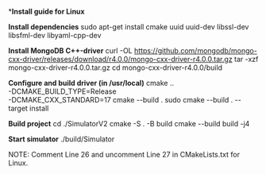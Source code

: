 ***Install guide for Linux**

**Install dependencies**
sudo apt-get install cmake uuid uuid-dev libssl-dev libsfml-dev libyaml-cpp-dev

**Install MongoDB C++-driver**
curl -OL https://github.com/mongodb/mongo-cxx-driver/releases/download/r4.0.0/mongo-cxx-driver-r4.0.0.tar.gz
tar -xzf mongo-cxx-driver-r4.0.0.tar.gz
cd mongo-cxx-driver-r4.0.0/build

**Configure and build driver (in /usr/local)**
cmake .. \
-DCMAKE_BUILD_TYPE=Release \
-DCMAKE_CXX_STANDARD=17
cmake --build .
sudo cmake --build . --target install

**Build project**
cd ./SimulatorV2
cmake -S . -B build
cmake --build build -j4

**Start simulator**
./build/Simulator

NOTE: Comment Line 26 and uncomment Line 27 in CMakeLists.txt for Linux.
